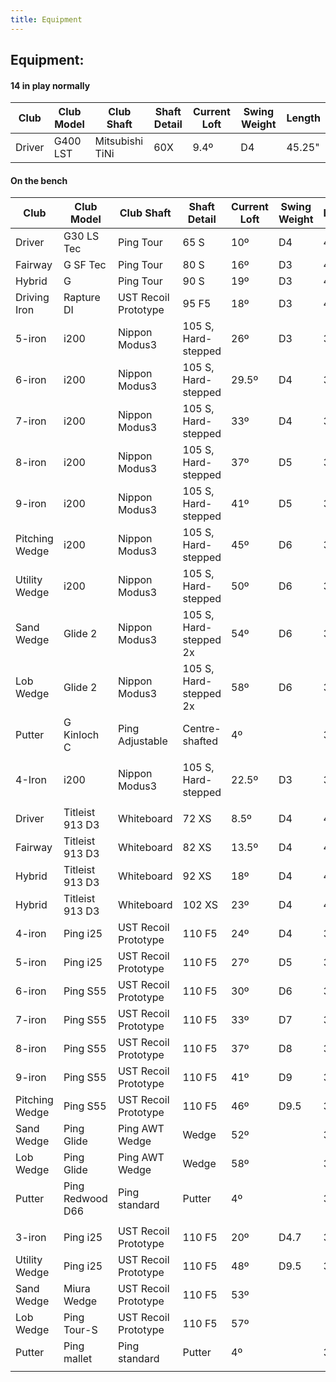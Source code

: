 ```yaml
---
title: Equipment
---
```


## Equipment:

#### 14 in play normally

| Club                        | Club Model       | Club Shaft           | Shaft Detail          | Current Loft  | Swing Weight  | Length |
| ---------------------- | ----------------- | ------------------- | -------------------- | --------------- | ---------------- | -------- |
| Driver                      | G400 LST         | Mitsubishi TiNi    | 60X                       | 9.4º                | D4                  | 45.25"  |



#### On the bench

| Club                        | Club Model       | Club Shaft           | Shaft Detail           | Current Loft | Swing Weight | Length |
| ----------------         | ----------------   | ------------------- | -------------------- | --------------- | --------------- | -------- |
| Driver                      | G30 LS Tec       | Ping Tour            | 65 S                   | 10º          | D4           | 45.25" |
| Fairway                   | G SF Tec         | Ping Tour            | 80 S                   | 16º          | D3           | 42.5"  |
| Hybrid                     | G                | Ping Tour            | 90 S                   | 19º          | D3           | 40.25" |
| Driving Iron             | Rapture DI       | UST Recoil Prototype | 95 F5                  | 18º          | D3           | 40"    |
| 5-iron                      | i200             | Nippon Modus3        | 105 S, Hard-stepped    | 26º          | D3           | 38.5"  |
| 6-iron                      | i200             | Nippon Modus3        | 105 S, Hard-stepped    | 29.5º        | D4           | 38"    |
| 7-iron                      | i200             | Nippon Modus3        | 105 S, Hard-stepped    | 33º          | D4           | 37.5"  |
| 8-iron                      | i200             | Nippon Modus3        | 105 S, Hard-stepped    | 37º          | D5           | 37"    |
| 9-iron                      | i200             | Nippon Modus3        | 105 S, Hard-stepped    | 41º          | D5           | 36.5"  |
| Pitching Wedge      | i200             | Nippon Modus3        | 105 S, Hard-stepped    | 45º          | D6           | 36"    |
| Utility Wedge          | i200             | Nippon Modus3        | 105 S, Hard-stepped    | 50º          | D6           | 36"    |
| Sand Wedge           | Glide 2          | Nippon Modus3        | 105 S, Hard-stepped 2x | 54º          | D6           | 36"    |
| Lob Wedge             | Glide 2          | Nippon Modus3        | 105 S, Hard-stepped 2x | 58º          | D6           | 36"    |
| Putter                     | G Kinloch C      | Ping Adjustable      | Centre-shafted         | 4º           |              | 36.5"  |
|                  |                  |                      |                        |              |              |        |
| 4-Iron           | i200             | Nippon Modus3        | 105 S, Hard-stepped    | 22.5º        | D3           | 39"    |
|                  |                  |                      |                        |              |              |        |
| Driver           | Titleist 913 D3  | Whiteboard           | 72 XS                  | 8.5º         | D4           | 45"    |
| Fairway          | Titleist 913 D3  | Whiteboard           | 82 XS                  | 13.5º        | D4           | 43"    |
| Hybrid           | Titleist 913 D3  | Whiteboard           | 92 XS                  | 18º          | D4           | 41"    |
| Hybrid           | Titleist 913 D3  | Whiteboard           | 102 XS                 | 23º          | D4           | 40"    |
| 4-iron           | Ping i25         | UST Recoil Prototype | 110 F5                 | 24º          | D4           | 38.5"  |
| 5-iron           | Ping i25         | UST Recoil Prototype | 110 F5                 | 27º          | D5           | 38.25" |
| 6-iron           | Ping S55         | UST Recoil Prototype | 110 F5                 | 30º          | D6           | 38"    |
| 7-iron           | Ping S55         | UST Recoil Prototype | 110 F5                 | 33º          | D7           | 37.75" |
| 8-iron           | Ping S55         | UST Recoil Prototype | 110 F5                 | 37º          | D8           | 37.5"  |
| 9-iron           | Ping S55         | UST Recoil Prototype | 110 F5                 | 41º          | D9           | 37.25  |
| Pitching Wedge   | Ping S55         | UST Recoil Prototype | 110 F5                 | 46º          | D9.5         | 37"    |
| Sand Wedge       | Ping Glide       | Ping AWT Wedge       | Wedge                  | 52º          |              | 36.75" |
| Lob Wedge        | Ping Glide       | Ping AWT Wedge       | Wedge                  | 58º          |              | 36.5"  |
| Putter           | Ping Redwood D66 | Ping standard        | Putter                 | 4º           |              | 36.25" |
|                  |                  |                      |                        |              |              |        |
| 3-iron           | Ping i25         | UST Recoil Prototype | 110 F5                 | 20º          | D4.7         | 39"    |
| Utility Wedge    | Ping i25         | UST Recoil Prototype | 110 F5                 | 48º          | D9.5         | 37"    |
| Sand Wedge       | Miura Wedge      | UST Recoil Prototype | 110 F5                 | 53º          |              |        |
| Lob Wedge        | Ping Tour-S      | UST Recoil Prototype | 110 F5                 | 57º          |              |        |
| Putter           | Ping mallet      | Ping standard        | Putter                 | 4º           |              | 36.25" |
|                  |                  |                      |                        |              |              |        |
